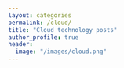 ```yaml
---
layout: categories
permalink: /cloud/
title: "Cloud technology posts"
author_profile: true
header:
  image: "/images/cloud.png"
---
```

